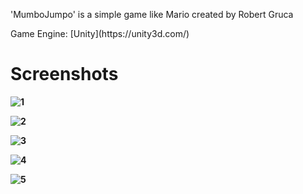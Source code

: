<p>'MumboJumpo' is a simple game like Mario created by Robert Gruca</p>
<p> Game Engine: [Unity](https://unity3d.com/)</p>
<h1><b>Screenshots<b></h1>
<p align="center"> 
  
![1](https://user-images.githubusercontent.com/80978853/113435670-9b761b00-93e3-11eb-9916-21a94637c62d.PNG)

![2](https://user-images.githubusercontent.com/80978853/113435683-a03acf00-93e3-11eb-903a-9fb5afd83c3f.PNG)

![3](https://user-images.githubusercontent.com/80978853/113435690-a335bf80-93e3-11eb-9ec9-d036b35cb253.PNG)

![4](https://user-images.githubusercontent.com/80978853/113435695-a630b000-93e3-11eb-81be-5ddca2158056.PNG)

![5](https://user-images.githubusercontent.com/80978853/113435703-a8930a00-93e3-11eb-838b-b40dfb5324e1.PNG)

</p>
